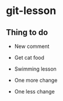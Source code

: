 # git-lesson

## Thing to do

+ New comment

+ Get cat food

+ Swimming lesson

+ One more change

+ One less change
